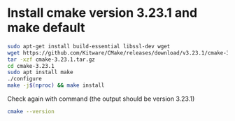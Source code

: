 # Install cmake version 3.23.1 and make default

```bash
sudo apt-get install build-essential libssl-dev wget
wget https://github.com/Kitware/CMake/releases/download/v3.23.1/cmake-3.23.1.tar.gz
tar -xzf cmake-3.23.1.tar.gz
cd cmake-3.23.1
sudo apt install make
./configure
make -j$(nproc) && make install
```

Check again with command (the output should be version 3.23.1)
```bash
cmake --version
```